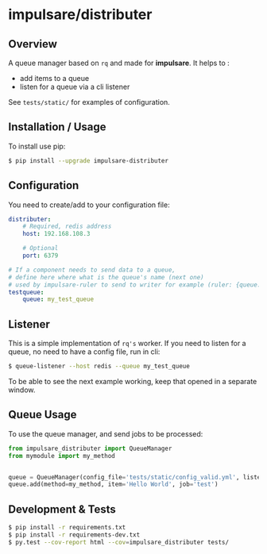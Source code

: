 impulsare/distributer
===============================

Overview
--------------------------
A queue manager based on ``rq`` and made for **impulsare**. It helps to :
- add items to a queue
- listen for a queue via a cli listener

See `tests/static/` for examples of configuration.



Installation / Usage
--------------------------
To install use pip:
```bash
$ pip install --upgrade impulsare-distributer
```


Configuration
--------------------------
You need to create/add to your configuration file:
```yaml
distributer:
    # Required, redis address
    host: 192.168.108.3

    # Optional
    port: 6379

# If a component needs to send data to a queue,
# define here where what is the queue's name (next one)
# used by impulsare-ruler to send to writer for example (ruler: {queue: writer})
testqueue:
    queue: my_test_queue

```


Listener
--------------------------
This is a simple implementation of ``rq's`` worker. If you need to listen for a queue,
no need to have a config file, run in cli:
```bash
$ queue-listener --host redis --queue my_test_queue
```

To be able to see the next example working, keep that opened in a separate window.


Queue Usage
-----------------------------
To use the queue manager, and send jobs to be processed:
```python
from impulsare_distributer import QueueManager
from mymodule import my_method


queue = QueueManager(config_file='tests/static/config_valid.yml', listener='testqueue')
queue.add(method=my_method, item='Hello World', job='test')
```


Development & Tests
--------------------------------
```bash
$ pip install -r requirements.txt
$ pip install -r requirements-dev.txt
$ py.test --cov-report html --cov=impulsare_distributer tests/
```
